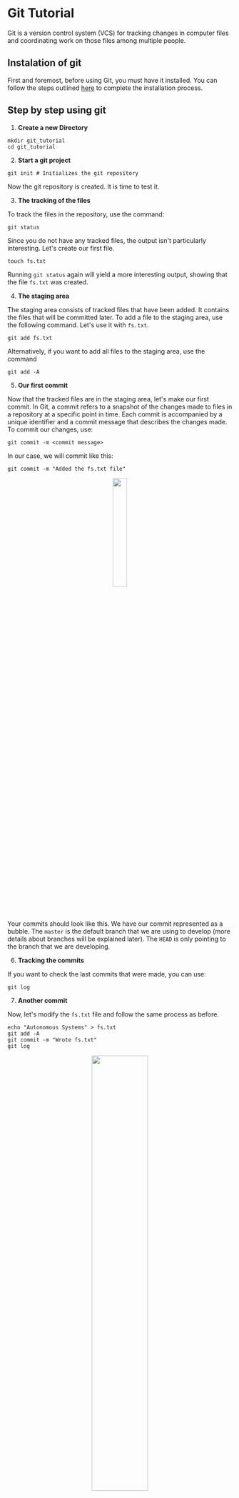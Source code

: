 # Git Tutorial

Git is a version control system (VCS) for tracking changes in computer files and coordinating work on those files among multiple people.

## Instalation of git

First and foremost, before using Git, you must have it installed. You can follow the steps outlined [here](https://github.com/git-guides/install-git) to complete the installation process.



## Step by step using git

1. **Create a new Directory**

```shell
mkdir git_tutorial
cd git_tutorial 
```

2. **Start a git project**

```shell
git init # Initializes the git repository
```

Now the git repository is created. It is time to test it.

3. **The tracking of the files**

To track the files in the repository, use the command:

```shell
git status
```

Since you do not have any tracked files, the output isn't particularly interesting. Let's create our first file.

```shell
touch fs.txt
```

Running `git status` again will yield a more interesting output, showing that the file `fs.txt` was created.

4. **The staging area**

The staging area consists of tracked files that have been added. It contains the files that will be committed later. To add a file to the staging area, use the following command. Let's use it with `fs.txt`.

```shell
git add fs.txt
```

Alternatively, if you want to add all files to the staging area, use the command

```shell
git add -A
```

5. **Our first commit**

Now that the tracked files are in the staging area, let's make our first commit. In Git, a commit refers to a snapshot of the changes made to files in a repository at a specific point in time. Each commit is accompanied by a unique identifier and a commit message that describes the changes made. To commit our changes, use:

```shell
git commit -m <commit message>
```

In our case, we will commit like this:

```shell
git commit -m "Added the fs.txt file"
```


<p align="center">
  <img src="../assets/git_tutorial/git1.png" style="width: 25%; height: auto;">
</p>

Your commits should look like this. We have our commit represented as a bubble. The `master` is the default branch that we are using to develop (more details about branches will be explained later). The `HEAD` is only pointing to the branch that we are developing.



6. **Tracking the commits**

If you want to check the last commits that were made, you can use:

```shell
git log
```

7. **Another commit**

Now, let's modify the `fs.txt` file and follow the same process as before.

```shell
echo "Autonomous Systems" > fs.txt
git add -A
git commit -m "Wrote fs.txt"
git log
```

<p align="center">
  <img src="../assets/git_tutorial/git2.png" style="width: 50%; height: auto;">
</p>

Now you have two commits that track changes to the `fs.txt` file.

8. **Creation of Branches**

A Git branch is a parallel version of a repository that allows you to work on different aspects of a project simultaneously, enabling you to make changes without affecting the main codebase until you're ready to merge your work.

We can create a branch this way:

```shell
git branch <branch-name>
```

In our case, we will create a branch named `documentation`:

```shell
git branch documentation
```

To switch to the new branch, use the following command:

```shell
git checkout documentation
```

Alternatively, you can do both steps at once as so:
```shell
git checkout -b documentation
```

If you want to list all the branches, use the command:

```shell
git branch -A
```

9. **Commit to the branch**

Now, follow the procedures from step 7:

```shell
echo "Perception" > fs2.txt
git add fs2.txt
git commit -m "Wrote fs2.txt"
```
<p align="center">
  <img src="../assets/git_tutorial/git3.png" style="width: 70%; height: auto;">
</p>

In the figure, we can see now that we not only have the `master` branch that points to a commit, but also we have a `documentation` branch that points to our very last commit.

Then, go back to the master branch and make a small commit like this:

```shell
git checkout master
echo "Planning" > fs3.txt
git add fs3.txt
git commit -m "Wrote fs3.txt"
```

<p align="center">
  <img src="../assets/git_tutorial/git4.png" style="width: 70%; height: auto;">
</p>

If you check the commits with `git log`, you will notice that the commit `Wrote fs2.txt` you created isn't there. This is because the commit is on the other branch.

You may test commiting on your branch to garantee that you're conforable with that.

10. **Merging Branches**

Now that you have made all the changes to your file and you're certain it is functional, you can perform an action called `merge`. This action will merge the two branches.

```shell
git checkout master
git merge documentation
```

<p align="center">
  <img src="../assets/git_tutorial/git5.png" style="width: 100%; height: auto;">
</p>

With this, the master branch will be updated with the content that was added in the documentation branch.

Note that this command differs from:

```shell
git checkout documentation
git merge master
```

In this case, the documentation branch is the one that is updated. The master branch remains the same.

11. **Integration with a remote repository**

Now, we will integrate our local repository with a remote repository, such as GitHub. With GitHub, several people can interact with the same repository. You can follow a step-by-step tutorial on how to integrate your machine with GitHub [here](https://youtu.be/iWs34DO_H2M?feature=shared).


12. **Push the repository to Github**

Next, we need to configure our local repository with the remote one. First, use:

```shell
git remote add origin git@github.com:<your username>/<repository name>.git
```

Then, use the `push` command to update the GitHub repository with our local changes.

```shell
git push
```

## Our Repository Context

If you are already comfortable with Git, the next step is to follow [this tutorial](../compile-test-run.md), which provides tips on cloning the project, installing its dependencies, compiling the code, and running and testing the code. However, here are some additional pieces of advice:

1. **Commit Rules**

There are git norms that must be respected. They can be found [here](../project-rules.md#commits).

2. **Pull Requests**

Directly committing to the main (dev) branch should be avoided. Instead, you should create a branch for your development and create a pull request for review when you believe that your work is complete and can be added to the dev branch.

Every pull request must have a reviewer who must approve the pull request. Additionally, the pull request must have the approval of the department leader. When both reviewers approve the pull request, it can be merged.


## More information

This tutorial was based on the slides of Prof. André Restivo. You can find them [here](https://paginas.fe.up.pt/~arestivo/slides/?s=git#1) for more precise information about how Git works. You can also check [this tutorial](https://www.youtube.com/watch?v=tRZGeaHPoaw&t=28s).


